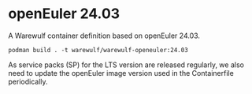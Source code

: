 # openEuler 24.03

A Warewulf container definition based on openEuler 24.03.

```
podman build . -t warewulf/warewulf-openeuler:24.03
```

As service packs (SP) for the LTS version are released regularly, 
we also need to update the openEuler image version used in the Containerfile periodically.